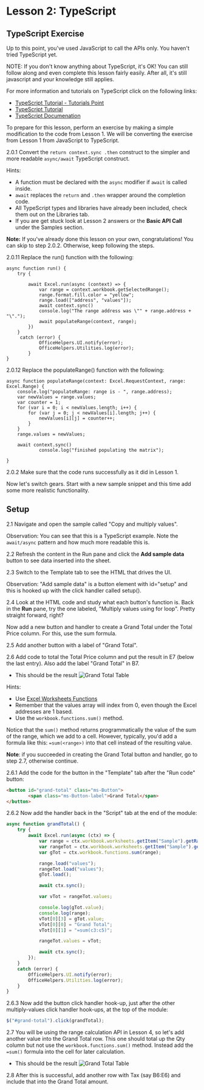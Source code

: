 # Lesson 2: TypeScript


## TypeScript Exercise

Up to this point, you've used JavaScript to call the APIs only. You haven't
tried TypeScript yet. 

NOTE: If you don't know anything about TypeScript, it's OK! You can still follow along and even complete this lesson fairly easily. After all, it's still javascript and your knowledge still applies.

For more information and tutorials on TypeScript click on the following links:

* [TypeScript Tutorial - Tutorials Point](https://www.tutorialspoint.com/typescript/index.htm)
* [TypeScript Tutorial](https://www.typescriptlang.org/docs/handbook/typescript-in-5-minutes.html)
* [TypeScript Documenation](https://www.typescriptlang.org/docs/handbook/basic-types.html)

To prepare for this lesson, perform an exercise by making a simple modification to the code from Lesson 1. We will be converting the exercise from Lesson 1 from JavaScript to TypeScript.

2.0.1 Convert the ```return context.sync .then``` construct to the simpler and more readable ```async/await``` TypeScript construct.

Hints:
* A function must be declared with the ```async``` modifier if ```await``` is called inside.
* ```await``` replaces the ```return``` and ```.then``` wrapper around the completion code.
* All TypeScript types and libraries have already been included, check them out on the Libraries tab.
* If you are get stuck look at Lesson 2 answers or the **Basic API Call** under the Samples section.

**Note:** If you've already done this lesson on your own, congratulations! You can skip to step 2.0.2. Otherwise, keep following the steps.

2.0.11 Replace the run() function with the following:

```
async function run() {
    try {
 
        await Excel.run(async (context) => {
            var range = context.workbook.getSelectedRange();
            range.format.fill.color = "yellow";
            range.load(["address", "values"]);
            await context.sync()
            console.log("The range address was \"" + range.address + "\".");
            await populateRange(context, range);
        })
    }
     catch (error) {
            OfficeHelpers.UI.notify(error);
            OfficeHelpers.Utilities.log(error);
        }
}
```

2.0.12 Replace the populateRange() function with the following:

```
async function populateRange(context: Excel.RequestContext, range: Excel.Range) {
    console.log("populateRange: range is - ", range.address);
    var newValues = range.values;
    var counter = 1;
    for (var i = 0; i < newValues.length; i++) {
        for (var j = 0; j < newValues[i].length; j++) {
            newValues[i][j] = counter++;
        }
    }
    range.values = newValues;
 
    await context.sync()
            console.log("finished populating the matrix");
 
}
```


2.0.2 Make sure that the code runs successfully as it did in Lesson 1.

Now let's switch gears. Start with a new sample snippet and this time add some more realistic functionality.

## Setup

2.1 Navigate and open the sample called "Copy and multiply values".

Observation: You can see that this is a TypeScript example. Note the ```await/async``` pattern and how much more readable this is.

2.2 Refresh the content in the Run pane and click the **Add sample data** button to see data inserted into the sheet.

2.3 Switch to the Template tab to see the HTML that drives the UI.

Observation: "Add sample data" is a button element with id="setup" and this is hooked up with the click handler called setup().

2.4 Look at the HTML code and study what each button's function is. Back in the **Run** pane, try the one labeled, "Multiply values using for loop". Pretty straight forward, right?

Now add a new button and handler to create a Grand Total under the Total Price column. For this, use the sum formula.

2.5 Add another button with a label of "Grand Total".

2.6 Add code to total the Total Price column and put the result in E7 (below the last entry). Also add the label "Grand Total" in B7.
* This should be the result
![Grand Total Table](Image1_lesson2.png)

Hints:

* Use [Excel Worksheets Functions](https://dev.office.com/reference/add-ins/excel/functions)
* Remember that the values array will index from 0, even though the Excel
addresses are 1 based.
* Use the ```workbook.functions.sum()``` method.

Notice that the ```sum()``` method returns programmatically the value of the sum of the range, which we add to a cell. However, typically, you'd add a formula like this: ``` =sum(<range>) ``` into that cell instead of the resulting value.

**Note**: if you succeeded in creating the Grand Total button and handler, go to step 2.7, otherwise continue.

2.6.1 Add the code for the button in the "Template" tab after the "Run code" button:

```html
<button id="grand-total" class="ms-Button">
        <span class="ms-Button-label">Grand Total</span>
</button>
```

2.6.2 Now add the handler back in the "Script" tab at the end of the module:

```javascript
async function grandTotal() {
    try {
        await Excel.run(async (ctx) => {
            var range = ctx.workbook.worksheets.getItem("Sample").getRange("E3:E5");
            var rangeTot = ctx.workbook.worksheets.getItem("Sample").getRange("B7:E8");
            var gTot = ctx.workbook.functions.sum(range);

            range.load("values");
            rangeTot.load("values");
            gTot.load();

            await ctx.sync();

            var vTot = rangeTot.values;

            console.log(gTot.value);
            console.log(range);
            vTot[0][3] = gTot.value;
            vTot[0][0] = "Grand Total";
            vTot[0][1] = "=sum(c3:c5)";

            rangeTot.values = vTot;

            await ctx.sync();
        });
    }
    catch (error) {
        OfficeHelpers.UI.notify(error);
        OfficeHelpers.Utilities.log(error);
    }
}
```

2.6.3 Now add the button click handler hook-up, just after the other multiply-values click handler hook-ups, at the top of the module:

```javascript
$("#grand-total").click(grandTotal);
```

2.7 You will be using the range calculation API in Lesson 4, so let's add another value into the Grand Total row. This one should total up the Qty column but not use the ```workbook.functions.sum()``` method. Instead add the ```=sum()``` formula into the cell for later calculation.
* This should be the result
![Grand Total Table](Image1_lesson2.png)

2.8 After this is successful, add another row with Tax (say B6:E6) and include that into the Grand Total amount.
